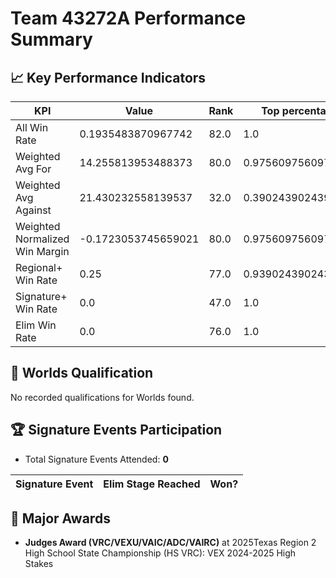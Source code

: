 # Team 43272A Performance Summary

## 📈 Key Performance Indicators
| KPI | Value | Rank | Top percentage |
| --- | ----- | ---- | ----- |
| All Win Rate | 0.1935483870967742 | 82.0 | 1.0 |
| Weighted Avg For | 14.255813953488373 | 80.0 | 0.975609756097561 |
| Weighted Avg Against | 21.430232558139537 | 32.0 | 0.3902439024390244 |
| Weighted Normalized Win Margin | -0.1723053745659021 | 80.0 | 0.975609756097561 |
| Regional+ Win Rate | 0.25 | 77.0 | 0.9390243902439024 |
| Signature+ Win Rate | 0.0 | 47.0 | 1.0 |
| Elim Win Rate | 0.0 | 76.0 | 1.0 |


## 🎯 Worlds Qualification
No recorded qualifications for Worlds found.

## 🏆 Signature Events Participation
- Total Signature Events Attended: **0**

| Signature Event | Elim Stage Reached | Won? |
|:----------------|:-------------------|:----|


## 🥇 Major Awards
- **Judges Award (VRC/VEXU/VAIC/ADC/VAIRC)** at 2025Texas Region 2 High School State Championship (HS VRC): VEX 2024-2025 High Stakes

